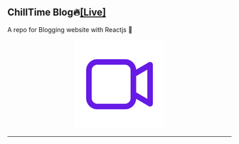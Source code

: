 ## ChillTime Blog🔥<a href="https://blog-reactjs-sigma.vercel.app/" target="_blank">[Live]</a>
A repo for Blogging website with Reactjs 👋

<div style="text-align:center" >
<img src="./public/video-camera.svg" alt="logo" width="200" height="auto" />
</div>

<hr/>



